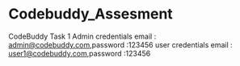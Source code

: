 # Codebuddy_Assesment
CodeBuddy Task 1
Admin credentials email : admin@codebuddy.com,password :123456
user credentials email : user1@codebuddy.com,password :123456
